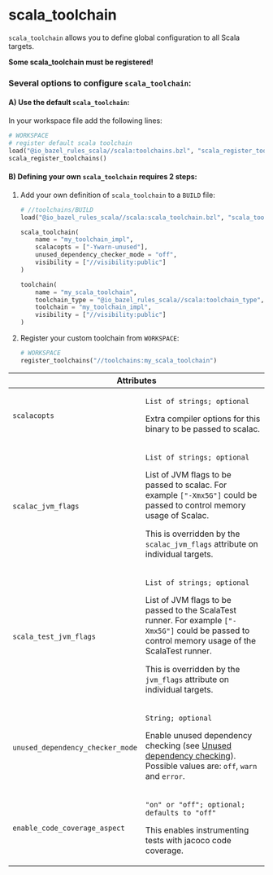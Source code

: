 # scala_toolchain

`scala_toolchain` allows you to define global configuration to all Scala targets.

**Some scala_toolchain must be registered!**

### Several options to configure `scala_toolchain`:

#### A) Use the default `scala_toolchain`:

In your workspace file add the following lines:

```python
# WORKSPACE
# register default scala toolchain
load("@io_bazel_rules_scala//scala:toolchains.bzl", "scala_register_toolchains")
scala_register_toolchains()
```

#### B) Defining your own `scala_toolchain` requires 2 steps:

1. Add your own definition of `scala_toolchain` to a `BUILD` file:
    ```python
    # //toolchains/BUILD
    load("@io_bazel_rules_scala//scala:scala_toolchain.bzl", "scala_toolchain")

    scala_toolchain(
        name = "my_toolchain_impl",
        scalacopts = ["-Ywarn-unused"],
        unused_dependency_checker_mode = "off",
        visibility = ["//visibility:public"]
    )

    toolchain(
        name = "my_scala_toolchain",
        toolchain_type = "@io_bazel_rules_scala//scala:toolchain_type",
        toolchain = "my_toolchain_impl",
        visibility = ["//visibility:public"]
    )
    ```

2. Register your custom toolchain from `WORKSPACE`:
    ```python
    # WORKSPACE
    register_toolchains("//toolchains:my_scala_toolchain")
    ```

<table class="table table-condensed table-bordered table-params">
  <colgroup>
    <col class="col-param" />
    <col class="param-description" />
  </colgroup>
  <thead>
    <tr>
      <th colspan="2">Attributes</th>
    </tr>
  </thead>
  <tbody>
    <tr>
      <td><code>scalacopts</code></td>
      <td>
        <p><code>List of strings; optional</code></p>
        <p>
          Extra compiler options for this binary to be passed to scalac. 
        </p>
      </td>
    </tr>
    <tr>
      <td><code>scalac_jvm_flags</code></td>
      <td>
        <p><code>List of strings; optional</code></p>
        <p>
          List of JVM flags to be passed to scalac. For example <code>["-Xmx5G"]</code> could be passed to control memory usage of Scalac.
        </p>
        <p>
          This is overridden by the <code>scalac_jvm_flags</code> attribute on individual targets.
        </p>
      </td>
    </tr>
    <tr>
      <td><code>scala_test_jvm_flags</code></td>
      <td>
        <p><code>List of strings; optional</code></p>
        <p>
          List of JVM flags to be passed to the ScalaTest runner. For example <code>["-Xmx5G"]</code> could be passed to control memory usage of the ScalaTest runner.
        </p>
        <p>
          This is overridden by the <code>jvm_flags</code> attribute on individual targets.
        </p>
      </td>
    </tr>
    <tr>
      <td><code>unused_dependency_checker_mode</code></td>
      <td>
        <p><code>String; optional</code></p>
        <p>
          Enable unused dependency checking (see <a href="https://github.com/bazelbuild/rules_scala#experimental-unused-dependency-checking">Unused dependency checking</a>).
          Possible values are: <code>off</code>, <code>warn</code> and <code>error</code>.
        </p>
      </td>
    </tr>
    <tr>
      <td><code>enable_code_coverage_aspect</code></td>
      <td>
        <p><code>"on" or "off"; optional; defaults to "off"</code></p>
        <p>
            This enables instrumenting tests with jacoco code coverage.
        </p>
      </td>
    </tr>
  </tbody>
</table>